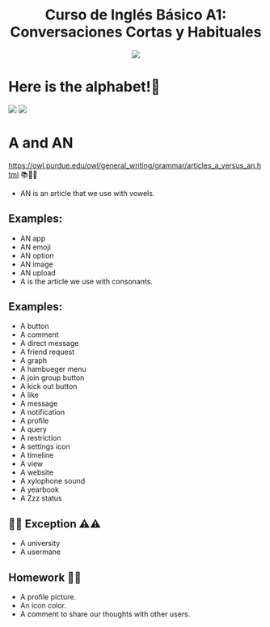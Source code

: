 <div align="center">
    <h1>Curso de Inglés Básico A1: Conversaciones Cortas y Habituales</h1>
    <img src="https://static.platzi.com/cdn-cgi/image/width=1024,quality=50,format=auto/media/achievements/piezas-basic-english-course-beginners_badge-4953fa05-f52d-4557-98e5-a64acf9f3827.png" width="">
</div>

# Here is the alphabet!👀
![](https://static.platzi.com/media/user_upload/Captura%20de%20pantalla%202022-06-14%20085323-736a53a8-db72-4a6b-9e3c-74668c5b6358.jpg)
![](https://static.platzi.com/media/user_upload/the-english-alphabet.jpg.pagespeed.ce.7Z2Zr1QYsU-18b53e95-ae76-4976-b603-68537c7c42a8.jpg)

# A and AN

https://owl.purdue.edu/owl/general_writing/grammar/articles_a_versus_an.html
📚🍎✨
* AN is an article that we use with vowels.
## Examples:

* AN app
* AN emoji
* AN option
* AN image
* AN upload
* A is the article we use with consonants.
## Examples:

* A button
* A comment
* A direct message
* A friend request
* A graph
* A hambueger menu
* A join group button
* A kick out button
* A like
* A message
* A notification
* A profile
* A query
* A restriction
* A settings icon
* A timeline
* A view
* A website
* A xylophone sound
* A yearbook
* A Zzz status
## 🚧🚧 Exception ⚠️⚠️

* A university
* A usermane
## Homework 🍎📑

* A profile picture.
* An icon color.
* A comment to share our thoughts with other users.


